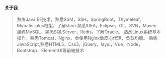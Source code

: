 #### 关于我
>熟练Java EE技术，熟悉SSM，SSH，SpringBoot，Thymeleaf，Mybatis-plus框架，了解shiro
>熟悉IDEA，Eclipse，Git，SVN，Maven
>熟练MySQL，熟悉SQLServer，Redis，了解Oracle。
>熟悉Linux系统基本操作，熟悉Tomcat，Nginx，会使用Nginx做反向代理，负载均衡。
>熟练JavaScript,熟悉HTML5，Css3，jQuery，layui，Vue，Node，Bootstrap，ElementUI等前端技术
